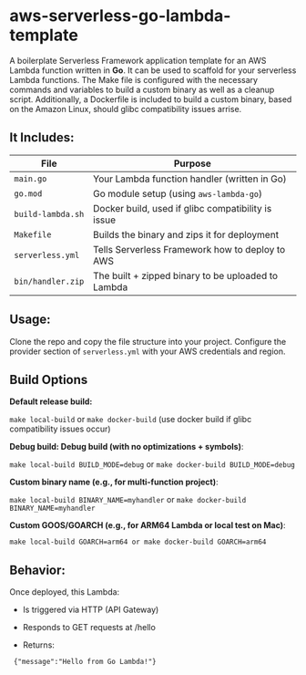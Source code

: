 # aws-serverless-go-lambda-template
A boilerplate Serverless Framework  application template for an AWS Lambda function written in **Go**.  It can be used to scaffold for your serverless Lambda functions.  The Make file is configured with the necessary commands and variables to build a custom binary as well as a cleanup script.  Additionally, a Dockerfile is included to build a custom binary, based on the Amazon Linux, should glibc compatibility issues arrise.

## It Includes:

| File             | Purpose                                            |
| ---------------- | -------------------------------------------------- |
| `main.go`        | Your Lambda function handler (written in Go)       |
| `go.mod`         | Go module setup (using `aws-lambda-go`)            |
| `build-lambda.sh`| Docker build, used if glibc compatibility is issue |
| `Makefile`       | Builds the binary and zips it for deployment       |
| `serverless.yml` | Tells Serverless Framework how to deploy to AWS    |
| `bin/handler.zip`  | The built + zipped binary to be uploaded to Lambda |


## Usage:
Clone the repo and copy the file structure into your project.  Configure the provider section of `serverless.yml` with your AWS credentials and region.

## Build Options

**Default release build:**

`make local-build` or `make docker-build` (use docker build if glibc compatibility issues occur)

**Debug build: Debug build (with no optimizations + symbols)**:


`make local-build BUILD_MODE=debug` or `make docker-build BUILD_MODE=debug`

**Custom binary name (e.g., for multi-function project)**:

`make local-build BINARY_NAME=myhandler` or `make docker-build BINARY_NAME=myhandler`

**Custom GOOS/GOARCH (e.g., for ARM64 Lambda or local test on Mac)**:

`make local-build GOARCH=arm64 or make docker-build GOARCH=arm64`

## Behavior:
Once deployed, this Lambda:

- Is triggered via HTTP (API Gateway)

- Responds to GET requests at /hello

- Returns:

```
 {"message":"Hello from Go Lambda!"}
```
